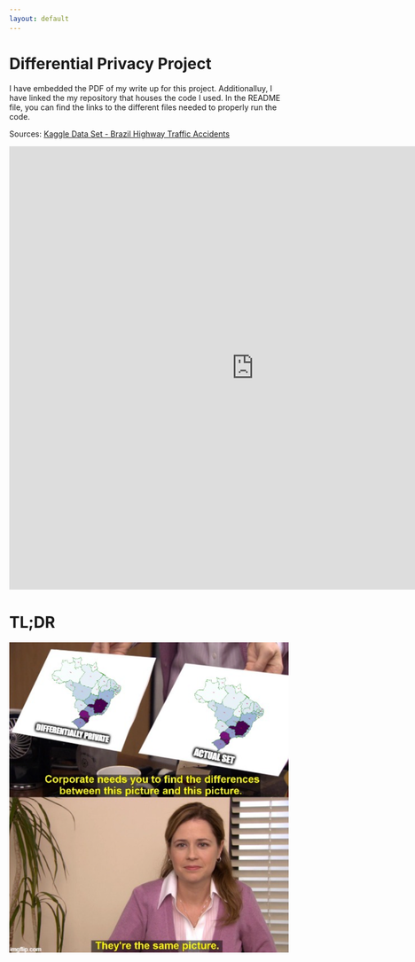 ```yaml
---
layout: default
---
```

# Differential Privacy Project

I have embedded the PDF of my write up for this project. Additionalluy, I have linked the my repository that houses the code I used. In the README file, you can find the links to the different files needed to properly run the code. 

Sources: [Kaggle Data Set - Brazil Highway Traffic Accidents](https://www.kaggle.com/datasets/mcamera/brazil-highway-traffic-accidents?resource=download-directory)
<iframe src="https://alyssaahn.github.io/Fall_2018_Independent_Study__Numerical_Optimization_Final_Project.pdf" width="175%" height="800" frameborder="0" scrolling="no"></iframe>


# TL;DR
<img src="/Images/joke.PNG">
